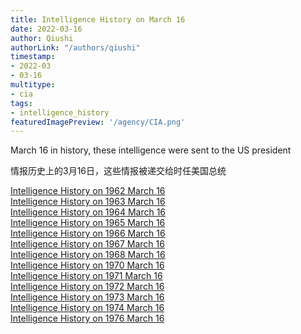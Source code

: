 ```yaml
---
title: Intelligence History on March 16
date: 2022-03-16
author: Qiushi 
authorLink: "/authors/qiushi"
timestamp: 
- 2022-03
- 03-16
multitype: 
- cia
tags: 
- intelligence_history
featuredImagePreview: '/agency/CIA.png'
---
```



March 16 in history, these intelligence were sent to the US president

情报历史上的3月16日，这些情报被递交给时任美国总统

<!--more-->







[Intelligence History on 1962 March 16](/dailybrief/1962-03-16)   
[Intelligence History on 1963 March 16](/dailybrief/1963-03-16)   
[Intelligence History on 1964 March 16](/dailybrief/1964-03-16)   
[Intelligence History on 1965 March 16](/dailybrief/1965-03-16)   
[Intelligence History on 1966 March 16](/dailybrief/1966-03-16)   
[Intelligence History on 1967 March 16](/dailybrief/1967-03-16)   
[Intelligence History on 1968 March 16](/dailybrief/1968-03-16)   
[Intelligence History on 1970 March 16](/dailybrief/1970-03-16)   
[Intelligence History on 1971 March 16](/dailybrief/1971-03-16)   
[Intelligence History on 1972 March 16](/dailybrief/1972-03-16)   
[Intelligence History on 1973 March 16](/dailybrief/1973-03-16)   
[Intelligence History on 1974 March 16](/dailybrief/1974-03-16)   
[Intelligence History on 1976 March 16](/dailybrief/1976-03-16)   
